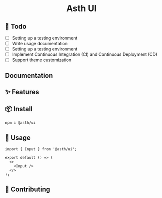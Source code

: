 <h1 align="center">Asth UI</h1>

## 🚀 Todo

- [ ] Setting up a testing environment
- [ ] Write usage documentation
- [ ] Setting up a testing environment
- [ ] Implement Continuous Integration (CI) and Continuous Deployment (CD)
- [ ] Support theme customization

## Documentation


## ✨ Features

## 📦 Install

```bash
npm i @asth/ui
```

## 🔨 Usage

```tsx
import { Input } from '@asth/ui';

export default () => (
  <>
    <Input />
  </>
);
```
## 🤝 Contributing

